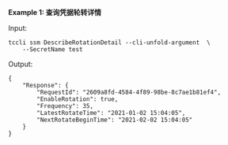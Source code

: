 **Example 1: 查询凭据轮转详情**



Input: 

```
tccli ssm DescribeRotationDetail --cli-unfold-argument  \
    --SecretName test
```

Output: 
```
{
    "Response": {
        "RequestId": "2609a8fd-4584-4f89-98be-8c7ae1b81ef4",
        "EnableRotation": true,
        "Frequency": 35,
        "LatestRotateTime": "2021-01-02 15:04:05",
        "NextRotateBeginTime": "2021-02-02 15:04:05"
    }
}
```

